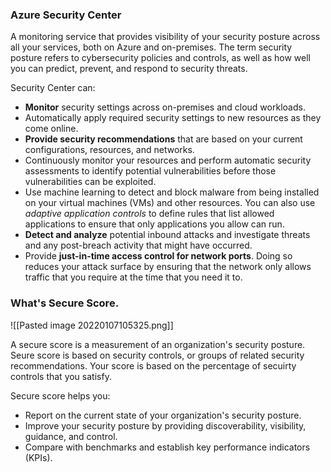 ### Azure Security Center

A monitoring service that provides visibility of your security posture across all your services, both on Azure and on-premises. The term security posture refers to cybersecurity policies and controls, as well as how well you can predict, prevent, and respond to security threats. 


Security Center can:

-   **Monitor** security settings across on-premises and cloud workloads.
-   Automatically apply required security settings to new resources as they come online.
-   **Provide security recommendations** that are based on your current configurations, resources, and networks.
-   Continuously monitor your resources and perform automatic security assessments to identify potential vulnerabilities before those vulnerabilities can be exploited.
-   Use machine learning to detect and block malware from being installed on your virtual machines (VMs) and other resources. You can also use _adaptive application controls_ to define rules that list allowed applications to ensure that only applications you allow can run.
-   **Detect and analyze** potential inbound attacks and investigate threats and any post-breach activity that might have occurred.
-   Provide **just-in-time access control for network ports**. Doing so reduces your attack surface by ensuring that the network only allows traffic that you require at the time that you need it to.

### What's Secure Score. 


![[Pasted image 20220107105325.png]]


A secure score is a measurement of an organization's security posture. Seure score is based on security controls, or groups of related security recommendations. Your score is based on the percentage of secuirty controls that you satisfy.

Secure score helps you:

-   Report on the current state of your organization's security posture.
-   Improve your security posture by providing discoverability, visibility, guidance, and control.
-   Compare with benchmarks and establish key performance indicators (KPIs).